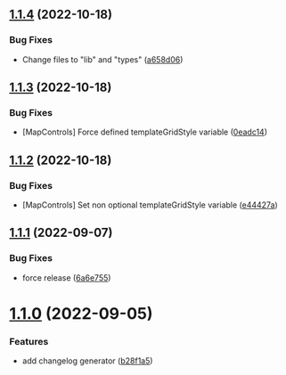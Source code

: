 ## [1.1.4](https://github.com/DaVikingCode/react-openlayers/compare/v1.1.3...v1.1.4) (2022-10-18)


### Bug Fixes

* Change files to "lib" and "types" ([a658d06](https://github.com/DaVikingCode/react-openlayers/commit/a658d06d0369fbc838dbb9f67e2b9956b020de12))

## [1.1.3](https://github.com/DaVikingCode/react-openlayers/compare/v1.1.2...v1.1.3) (2022-10-18)


### Bug Fixes

* [MapControls] Force defined templateGridStyle variable ([0eadc14](https://github.com/DaVikingCode/react-openlayers/commit/0eadc1487f17218270c1cee436f7a3b15e6a2eae))

## [1.1.2](https://github.com/DaVikingCode/react-openlayers/compare/v1.1.1...v1.1.2) (2022-10-18)


### Bug Fixes

* [MapControls] Set non optional templateGridStyle variable ([e44427a](https://github.com/DaVikingCode/react-openlayers/commit/e44427a22ff93f86aa92987ebc1b2c54eb4d7794))

## [1.1.1](https://github.com/DaVikingCode/react-openlayers/compare/v1.1.0...v1.1.1) (2022-09-07)


### Bug Fixes

* force release ([6a6e755](https://github.com/DaVikingCode/react-openlayers/commit/6a6e755dcf010f62e8eec0862449e4566a858600))

# [1.1.0](https://github.com/DaVikingCode/react-openlayers/compare/v1.0.0...v1.1.0) (2022-09-05)


### Features

* add changelog generator ([b28f1a5](https://github.com/DaVikingCode/react-openlayers/commit/b28f1a5dcdac53a751b2ca75298de8d4308b6f28))
